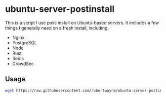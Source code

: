 # ubuntu-server-postinstall

This is a script I use post-install on Ubuntu-based servers. It includes a few things I generally need on a fresh install, including:

- Nginx
- PostgreSQL
- Node
- Rust
- Redis
- CrowdSec

## Usage

```bash
wget https://raw.githubusercontent.com/robertwayne/ubuntu-server-postinstall/main/src/install.sh && sudo chmod +x ./install.sh && sudo ./install.sh && rm ./install.sh
```
